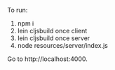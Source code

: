 To run:

1. npm i
2. lein cljsbuild once client
3. lein cljsbuild once server
4. node resources/server/index.js

Go to http://localhost:4000.